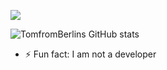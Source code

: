 
![](https://komarev.com/ghpvc/?username=TomfromBerlin&style=plastic)

![TomfromBerlins GitHub stats](https://github-readme-stats.vercel.app/api?username=TomfromBerlin&show_icons=true&theme=tokyonight&locale=de&hide_border=true&bg_color=000000&icon_color=031485)

- ⚡ Fun fact: I am not a developer

<!--
![TomfromBerlins GitHub stats](https://github-readme-stats.vercel.app/api?username=TomfromBerlin&title_color=000000&text_color=00a6ff&show_icons=true&theme=tokyonight&locale=de&bg_color=45,ff0000,0000ff,00ff00,fffff0)
### Hi there 👋

**TomfromBerlin/TomfromBerlin** is a ✨ _special_ ✨ repository because its `README.md` (this file) appears on your GitHub profile.

Here are some ideas to get you started:

- 🔭 I’m currently working on ...
- 🌱 I’m currently learning ...
- 👯 I’m looking to collaborate on ...
- 🤔 I’m looking for help with ...
- 💬 Ask me about ...
- 📫 How to reach me: ...
- 😄 Pronouns: ...
- ⚡ Fun fact: ...
-->
